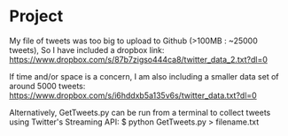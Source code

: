 # Project

My file of tweets was too big to upload to Github (>100MB : ~25000 tweets), So I have included a dropbox link:
https://www.dropbox.com/s/87b7zigso444ca8/twitter_data_2.txt?dl=0

If time and/or space is a concern, I am also including a smaller data set of around 5000 tweets:
https://www.dropbox.com/s/i6hddxb5a135v6s/twitter_data.txt?dl=0

Alternatively, GetTweets.py can be run from a terminal to collect tweets using Twitter's Streaming API:
$ python GetTweets.py > filename.txt
